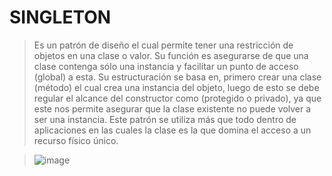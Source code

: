 # SINGLETON
>Es un patrón de diseño el cual permite tener una restricción de objetos en una clase o valor.
>Su función es asegurarse de que una clase contenga sólo una instancia y facilitar un punto de acceso (global) a esta.
>Su estructuración se basa en, primero crear una clase (método) el cual crea una instancia del objeto, luego de esto se debe regular el alcance del constructor como (protegido o privado), ya que este nos permite asegurar que la clase existente no puede volver a ser una instancia.
>Este patrón se utiliza más que todo dentro de aplicaciones en las cuales la clase es la que domina el acceso a un recurso físico único.

>![image](https://user-images.githubusercontent.com/107563234/198852389-954c6a05-79f7-4128-b22c-be85ba44c35e.png)
